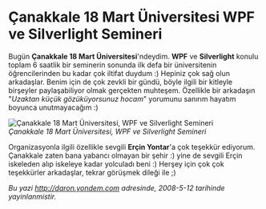 # Çanakkale 18 Mart Üniversitesi WPF ve Silverlight Semineri 

Bugün **Çanakkale 18 Mart Üniversitesi**'ndeydim. **WPF** ve
**Silverlight** konulu toplam 6 saatlik bir seminerin sonunda ilk defa
bir üniversitenin öğrencilerinden bu kadar çok iltifat duydum :) Hepiniz
çok sağ olun arkadaşlar. Benim için de çok zevkli bir gündü, böyle
ilgili bir kitleyle birşeyler paylaşabiliyor olmak gerçekten muhteşem.
Özellikle bir arkadaşın "*Uzaktan küçük gözüküyorsunuz hocam*" yorumunu
sanırım hayatım boyunca unutmayacağım :)

![Çanakkale 18 Mart Üniversitesi, WPF ve Silverlight
Semineri](../media/Canakkale_18_Mart_Universitesi_WPF_ve_Silverlight_Semineri/12052008_1.jpg)\
*Çanakkale 18 Mart Üniversitesi, WPF ve Silverlight Semineri*

Organizasyonla ilgili özellikle sevgili **Erçin Yontar**'a çok teşekkür
ediyorum. Çanakkale zaten bana yabancı olmayan bir şehir :) yine de
sevgili Erçin iskeleden alıp iskeleye kadar yolculadı beni :) Herşey
için çok çok teşekkürler arkadaşlar, tekrar görüşmek dileği ile ;)


*Bu yazi http://daron.yondem.com adresinde, 2008-5-12 tarihinde yayinlanmistir.*